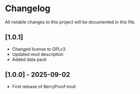 # Changelog

All notable changes to this project will be documented in this file.

## [1.0.1]
- Changed license to GPLv3
- Updated mod description
- Added data pack

## [1.0.0] - 2025-09-02
- First release of BerryProof mod

